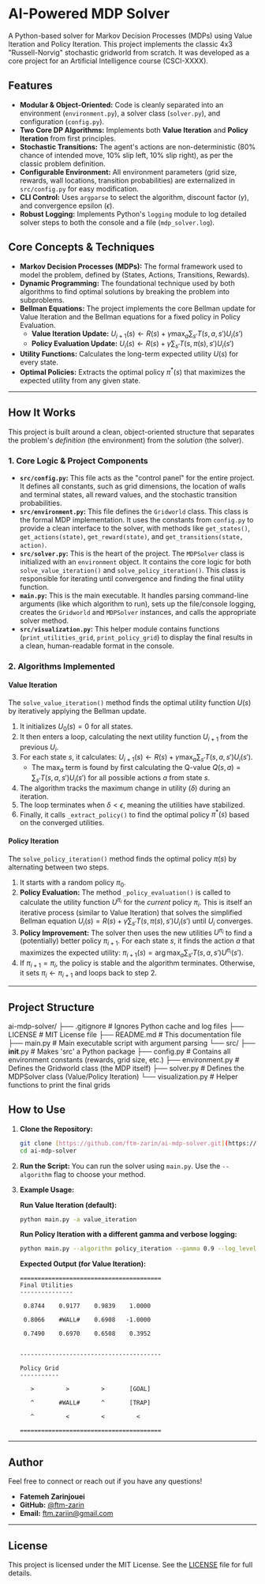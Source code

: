 # AI-Powered MDP Solver

A Python-based solver for Markov Decision Processes (MDPs) using Value Iteration and Policy Iteration. This project implements the classic 4x3 "Russell-Norvig" stochastic gridworld from scratch. It was developed as a core project for an Artificial Intelligence course (CSCI-XXXX).

## Features

* **Modular & Object-Oriented:** Code is cleanly separated into an environment (`environment.py`), a solver class (`solver.py`), and configuration (`config.py`).
* **Two Core DP Algorithms:** Implements both **Value Iteration** and **Policy Iteration** from first principles.
* **Stochastic Transitions:** The agent's actions are non-deterministic (80% chance of intended move, 10% slip left, 10% slip right), as per the classic problem definition.
* **Configurable Environment:** All environment parameters (grid size, rewards, wall locations, transition probabilities) are externalized in `src/config.py` for easy modification.
* **CLI Control:** Uses `argparse` to select the algorithm, discount factor ($\gamma$), and convergence epsilon ($\epsilon$).
* **Robust Logging:** Implements Python's `logging` module to log detailed solver steps to both the console and a file (`mdp_solver.log`).

## Core Concepts & Techniques

* **Markov Decision Processes (MDPs):** The formal framework used to model the problem, defined by (States, Actions, Transitions, Rewards).
* **Dynamic Programming:** The foundational technique used by both algorithms to find optimal solutions by breaking the problem into subproblems.
* **Bellman Equations:** The project implements the core Bellman update for Value Iteration and the Bellman equations for a fixed policy in Policy Evaluation.
    * **Value Iteration Update:** $U_{i+1}(s) \leftarrow R(s) + \gamma \max_{a} \sum_{s'} T(s, a, s') U_i(s')$
    * **Policy Evaluation Update:** $U_i(s) \leftarrow R(s) + \gamma \sum_{s'} T(s, \pi(s), s') U_i(s')$
* **Utility Functions:** Calculates the long-term expected utility $U(s)$ for every state.
* **Optimal Policies:** Extracts the optimal policy $\pi^*(s)$ that maximizes the expected utility from any given state.

---

## How It Works

This project is built around a clean, object-oriented structure that separates the problem's *definition* (the environment) from the *solution* (the solver).

### 1. Core Logic & Project Components

* **`src/config.py`:** This file acts as the "control panel" for the entire project. It defines all constants, such as grid dimensions, the location of walls and terminal states, all reward values, and the stochastic transition probabilities.
* **`src/environment.py`:** This file defines the `Gridworld` class. This class is the formal MDP implementation. It uses the constants from `config.py` to provide a clean interface to the solver, with methods like `get_states()`, `get_actions(state)`, `get_reward(state)`, and `get_transitions(state, action)`.
* **`src/solver.py`:** This is the heart of the project. The `MDPSolver` class is initialized with an `environment` object. It contains the core logic for both `solve_value_iteration()` and `solve_policy_iteration()`. This class is responsible for iterating until convergence and finding the final utility function.
* **`main.py`:** This is the main executable. It handles parsing command-line arguments (like which algorithm to run), sets up the file/console logging, creates the `Gridworld` and `MDPSolver` instances, and calls the appropriate solver method.
* **`src/visualization.py`:** This helper module contains functions (`print_utilities_grid`, `print_policy_grid`) to display the final results in a clean, human-readable format in the console.

### 2. Algorithms Implemented

#### Value Iteration
The `solve_value_iteration()` method finds the optimal utility function $U(s)$ by iteratively applying the Bellman update.

1.  It initializes $U_0(s) = 0$ for all states.
2.  It then enters a loop, calculating the next utility function $U_{i+1}$ from the previous $U_i$.
3.  For each state $s$, it calculates: $U_{i+1}(s) \leftarrow R(s) + \gamma \max_{a} \sum_{s'} T(s, a, s') U_i(s')$.
    * The $\max_{a}$ term is found by first calculating the Q-value $Q(s, a) = \sum_{s'} T(s, a, s') U_i(s')$ for all possible actions $a$ from state $s$.
4.  The algorithm tracks the maximum change in utility ($\delta$) during an iteration.
5.  The loop terminates when $\delta < \epsilon$, meaning the utilities have stabilized.
6.  Finally, it calls `_extract_policy()` to find the optimal policy $\pi^*(s)$ based on the converged utilities.

#### Policy Iteration
The `solve_policy_iteration()` method finds the optimal policy $\pi(s)$ by alternating between two steps.

1.  It starts with a random policy $\pi_0$.
2.  **Policy Evaluation:** The method `_policy_evaluation()` is called to calculate the utility function $U^{\pi_i}$ for the *current* policy $\pi_i$. This is itself an iterative process (similar to Value Iteration) that solves the simplified Bellman equation $U_i(s) = R(s) + \gamma \sum_{s'} T(s, \pi(s), s') U_i(s')$ until $U_i$ converges.
3.  **Policy Improvement:** The solver then uses the new utilities $U^{\pi_i}$ to find a (potentially) better policy $\pi_{i+1}$. For each state $s$, it finds the action $a$ that maximizes the expected utility: $\pi_{i+1}(s) = \arg\max_{a} \sum_{s'} T(s, a, s') U^{\pi_i}(s')$.
4.  If $\pi_{i+1} = \pi_i$, the policy is stable and the algorithm terminates. Otherwise, it sets $\pi_i \leftarrow \pi_{i+1}$ and loops back to step 2.

---

## Project Structure

ai-mdp-solver/
├── .gitignore         # Ignores Python cache and log files
├── LICENSE            # MIT License file
├── README.md          # This documentation file
├── main.py            # Main executable script with argument parsing
└── src/
    ├── __init__.py    # Makes 'src' a Python package
    ├── config.py      # Contains all environment constants (rewards, grid size, etc.)
    ├── environment.py # Defines the Gridworld class (the MDP itself)
    ├── solver.py      # Defines the MDPSolver class (Value/Policy Iteration)
    └── visualization.py # Helper functions to print the final grids

## How to Use

1.  **Clone the Repository:**
    ```bash
    git clone [https://github.com/ftm-zarin/ai-mdp-solver.git](https://github.com/ftm-zarin/ai-mdp-solver.git)
    cd ai-mdp-solver
    ```

2.  **Run the Script:**
    You can run the solver using `main.py`. Use the `--algorithm` flag to choose your method.

3.  **Example Usage:**

    **Run Value Iteration (default):**
    ```bash
    python main.py -a value_iteration
    ```

    **Run Policy Iteration with a different gamma and verbose logging:**
    ```bash
    python main.py --algorithm policy_iteration --gamma 0.9 --log_level DEBUG
    ```

    **Expected Output (for Value Iteration):**
    ```
    ========================================
    Final Utilities
    ---------------

     0.8744    0.9177    0.9839    1.0000

     0.8066    #WALL#    0.6908   -1.0000

     0.7490    0.6970    0.6508    0.3952


    ----------------------------------------

    Policy Grid
    -----------

       >         >         >       [GOAL]

       ^       #WALL#      ^       [TRAP]

       ^         <         <         <

    ========================================
    ```

---

## Author

Feel free to connect or reach out if you have any questions!

* **Fatemeh Zarinjouei**
* **GitHub:** [@ftm-zarin](https://github.com/ftm-zarin)
* **Email:** [ftm.zariin@gmail.com](mailto:ftm.zariin@gmail.com)

---

## License

This project is licensed under the MIT License. See the [LICENSE](LICENSE) file for full details.

